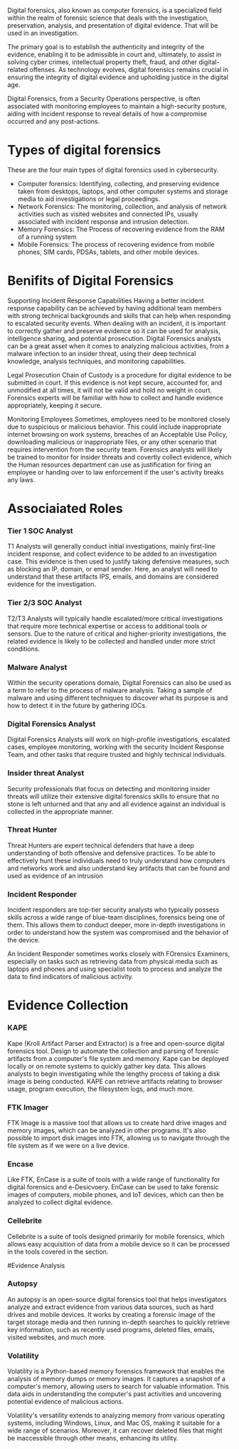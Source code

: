 Digital forensics, also known as computer forensics, is a specialized field within the realm of forensic science that deals with the investigation, preservation, analysis, and presentation of digital evidence. That will be used in an investigation. 

The primary goal is to establish the authenticity and integrity of the evidence, enabling it to be admissible in court and, ultimately, to assist in solving cyber crimes, intellectual property theft, fraud, and other digital-related offenses. As technology evolves, digital forensics remains crucial in ensuring the integrity of digital evidence and upholding justice in the digital age. 

Digital Forensics, from a Security Operations perspective, is often associated with monitoring employees to maintain a high-security posture, aiding with incident response to reveal details of how a compromise occurred and any post-actions. 

# Types of digital forensics
These are the four main types of digital forensics used in cybersecurity. 

- Computer forensics: Identifying, collecting, and preserving evidence taken from desktops, laptops, and other computer systems and storage media to aid investigations or legal proceedings.
- Network Forensics: The monitoring, collection, and analysis of network activities such as visited websites and connected IPs, usually associated with incident response and intrusion detection.
- Memory Forensics: The Process of recovering evidence from the RAM of a running system
- Mobile Forensics: The process of recovering evidence from mobile phones, SIM cards, PDSAs, tablets, and other mobile devices.

# Benifits of Digital Forensics
Supporting Incident Response Capabilities
Having a better incident response capability can be achieved by having additional team members with strong technical backgrounds and skills that can help when responding to escalated security events. When dealing with an incident, it is important to correctly gather and preserve evidence so it can be  used for analysis, intelligence sharing, and potential prosecution. Digital Forensics analysts can be a great asset when it comes to analyzing malicious activities, from a malware infection to an insider threat, using their deep technical knowledge, analysis techniques, and monitoring capabilities. 


Legal Prosecution
Chain of Custody is a procedure for digital evidence to be submitted in court. If this evidence is not kept secure, accounted for, and unmodified at all times, it will not be valid and hold no weight in court. Forensics experts will be familiar with how to collect and handle evidence appropriately, keeping it secure. 

Monitoring Employees
Sometimes, employees need to be monitored closely due to suspicious or malicious behavior. This could include inappropriate internet browsing on work systems, breaches of an Acceptable Use Policy, downloading malicious or inappropriate files, or any other scenario that requires intervention from the security team. Forensics analysts will likely be trained to monitor for insider threats and covertly collect evidence, which the Human resources department can use as justification for firing an employee or handing over to law enforcement if the user's activity breaks any laws. 


# Associaiated Roles

### Tier 1 SOC Analyst
T1 Analysts will generally conduct initial investigations, mainly first-line incident response, and collect evidence to be added to an investigation case. This evidence is then used to justify taking defensive measures, such as blocking an IP, domain, or email sender. Here, an analyst will need to understand that these artifacts IPS, emails, and domains are considered evidence for the investigation.

### Tier 2/3 SOC Analyst
T2/T3 Analysts will typically handle escalated/more critical investigations that require more technical expertise or access to additional tools or sensors. Due to the nature of critical and higher-priority investigations, the related evidence is likely to be collected and handled under more strict conditions. 

### Malware Analyst
Within the security operations domain, Digital Forensics can also be used as a term to refer to the process of malware analysis. Taking a sample of malware and using different techniques to discover what its purpose is and how to detect it in the future by gathering IOCs. 

### Digital Forensics Analyst
Digital Forensics Analysts will work on high-profile investigations, escalated cases, employee monitoring, working with the security Incident Response Team, and other tasks that require trusted and highly technical individuals. 

### Insider threat Analyst
Security professionals that focus on detecting and monitoring insider threats will utilize their extensive digital forensics skills to ensure that no stone is left unturned and that any and all evidence against an individual is collected in the appropriate manner. 

### Threat Hunter
Threat Hunters are expert technical defenders that have a deep understanding of both offensive and defensive practices. To be able to effectively hunt these individuals need to truly understand how computers and networks work and also understand key artifacts that can be found and used as evidence of an intrusion

### Incident Responder
Incident responders are top-tier security analysts who typically possess skills across a wide range of blue-team disciplines, forensics being one of them. This allows them to conduct deeper, more in-depth investigations in order to understand how the system was compromised and the behavior of the device. 

An Incident Responder sometimes works closely with FOrensics Examiners, especially on tasks such as retrieving data from physical media such as laptops and phones and using specialist tools to process and analyze the data to find indicators of malicious activity. 


# Evidence Collection
### KAPE
Kape (Kroll Artifact Parser and Extractor) is a free and open-source digital forensics tool. Design to automate the collection and parsing of forensic artifacts from a computer's file system and memory. Kape can be deployed locally or on remote systems to quickly gather key data. This allows analysts to begin investigating while the lengthy process of taking a disk image is being conducted. KAPE can retrieve artifacts relating to browser usage, program execution, the filesystem logs, and much more. 

### FTK Imager
FTK Image is a massive tool that allows us to create hard drive images and memory images, which can be analyzed in other programs. It's also possible to import disk images into FTK, allowing us to navigate through the file system as if we were on a live device.

### Encase
Like FTK, EnCase is a suite of tools with a wide range of functionality for digital forensics and e-Desicvoery. EnCase can be used to take forensic images of computers, mobile phones, and IoT devices, which can then be analyzed to collect digital evidence. 

### Cellebrite
Cellebrite is a suite of tools designed primarily for mobile forensics, which allows easy acquisition of data from a mobile device so it can be processed in the tools covered in the section. 

#Evidence Analysis

### Autopsy
An autopsy is an open-source digital forensics tool that helps investigators analyze and extract evidence from various data sources, such as hard drives and mobile devices. It works by creating a forensic image of the target storage media and then running in-depth searches to quickly retrieve key information, such as recently used programs, deleted files, emails, visited websites, and much more. 

### Volatility
Volatility is a Python-based memory forensics framework that enables the analysis of memory dumps or memory images. It captures a snapshot of a computer's memory, allowing users to search for valuable information. This data aids in understanding the computer's past activities and uncovering potential evidence of malicious actions.

Volatility's versatility extends to analyzing memory from various operating systems, including Windows, Linux, and Mac OS, making it suitable for a wide range of scenarios. Moreover, it can recover deleted files that might be inaccessible through other means, enhancing its utility. 















